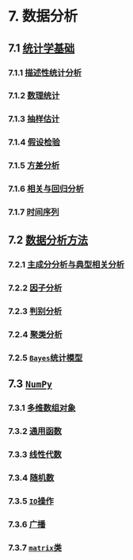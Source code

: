 # 7. 数据分析

## 7.1 [统计学基础](统计学基础.md)

### 7.1.1 [描述性统计分析](统计学基础.md#711-描述性统计分析)

### 7.1.2 [数理统计](统计学基础.md#712-数理统计)

### 7.1.3 [抽样估计](统计学基础.md#713-抽样估计)

### 7.1.4 [假设检验](统计学基础.md#714-假设检验)

### 7.1.5 [方差分析](统计学基础.md#715-方差分析)

### 7.1.6 [相关与回归分析](统计学基础.md#716-相关与回归分析)

### 7.1.7 [时间序列](统计学基础.md#717-时间序列)

## 7.2 [数据分析方法](数据分析方法.md)

### 7.2.1 [主成分分析与典型相关分析](数据分析方法.md#721-主成分分析与典型相关分析)

### 7.2.2 [因子分析](数据分析方法.md#722-因子分析)

### 7.2.3 [判别分析](数据分析方法.md#723-判别分析)

### 7.2.4 [聚类分析](数据分析方法.md#724-聚类分析)

### 7.2.5 [`Bayes`统计模型](数据分析方法.md#725-Bayes统计模型)

## 7.3 [`NumPy`](NumPy.md)

### 7.3.1 [多维数组对象](NumPy.md#731-多维数组对象)

### 7.3.2 [通用函数](NumPy.md#732-通用函数)

### 7.3.3 [线性代数](NumPy.md#733-线性代数)

### 7.3.4 [随机数](NumPy.md#734-随机数)

### 7.3.5 [`IO`操作](NumPy.md#735-IO操作)

### 7.3.6 [广播](NumPy.md#736-广播)

### 7.3.7 [`matrix`类](NumPy.md#737-matrix类)
